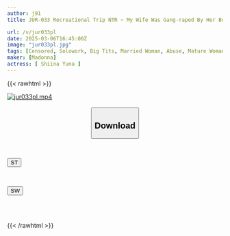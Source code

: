 ```yaml
---
author: j91
title: JUR-033 Recreational Trip NTR ~ My Wife Was Gang-raped By Her Bosses Who Had Too Much Sexual Desire... ~ Yuna Shiina

url: /v/jur033pl
date: 2025-03-06T16:45:00Z
image: "jur033pl.jpg"
tags: [Censored, Solowork, Big Tits, Married Woman, Abuse, Mature Woman, Hot Spring	]
maker: [Madonna]
actress: [ Shiina Yuna ]
---
```



{{< rawhtml >}}

<div class="video" data-videoid="W63BOpKoReHbx28">
    <a href="javascript:;">
        <img src="/v/jur033pl/jur033pl.jpg" width="WIDTH" height="HEIGHT" alt="jur033pl.mp4" loading="lazy">
    </a>
</div>

<script type="text/javascript" src="https://j91.asia/asset/on-demand-st.js"></script>

<br>
  <link rel="stylesheet" href="https://j91.asia/asset/bs5.css">
  
  <center>
  <button class="btn btn-primary" type="button" data-bs-toggle="collapse" data-bs-target=".multi-collapse" aria-expanded="false" aria-controls="multiCollapseExample1 multiCollapseExample2"><h2>Download</h2></button></center>
</p>
<div class="row">
  <div class="col">
    <div class="collapse multi-collapse" id="multiCollapseExample1">
      <div class="card card-body">
	      	      <br>
<div class="buttons">  
<p><a href="/v/jur033pl/st.html" target="_blank"><button class="btn-hover color-3"><i class="fa fa-download"></i> ST</button></a></p></div>
    </div>
  </div>
</div>
  <div class="col">
    <div class="collapse multi-collapse" id="multiCollapseExample2">
      <div class="card card-body">
	      <br>
<div class="buttons">
<p><a href="/v/jur033pl/sw.html" target="_blank"><button class="btn-hover color-2"><i class="fa fa-download"></i> SW</button></a></p></div>
<br><br>
      </div>
    </div>
  </div>
</div>

{{< /rawhtml >}}
